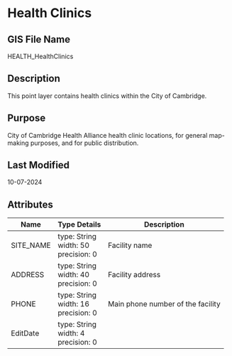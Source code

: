 # Health Clinics
## GIS File Name
HEALTH_HealthClinics
## Description
<DIV STYLE="text-align:Left;"><DIV><DIV><P><SPAN>This point layer contains health clinics within the City of Cambridge.</SPAN></P></DIV></DIV></DIV>

## Purpose
City of Cambridge Health Alliance health clinic locations, for general map-making purposes, and for public distribution.
## Last Modified
10-07-2024
## Attributes
|Name|Type Details|Description|
|----|------------|-----------|
|SITE_NAME|type: String<br/>width: 50<br/>precision: 0|Facility name|
|ADDRESS|type: String<br/>width: 40<br/>precision: 0|Facility address|
|PHONE|type: String<br/>width: 16<br/>precision: 0|Main phone number of the facility|
|EditDate|type: String<br/>width: 4<br/>precision: 0||
